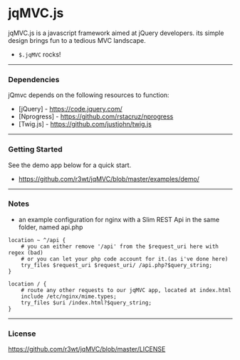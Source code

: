 # jqMVC.js

jqMVC.js is a javascript framework aimed at jQuery developers. its simple design brings fun to a tedious MVC landscape.

  - `$.jqMVC` rocks!


---
### Dependencies
jQmvc depends on the following resources to function:

* [jQuery] - https://code.jquery.com/
* [Nprogress] - https://github.com/rstacruz/nprogress
* [Twig.js] - https://github.com/justjohn/twig.js

---
### Getting Started

See the demo app below for a quick start.

* https://github.com/r3wt/jqMVC/blob/master/examples/demo/

---
### Notes

* an example configuration for nginx with a Slim REST Api in the same folder, named api.php
```
location ~ ^/api {
    # you can either remove '/api' from the $request_uri here with regex (bad)
    # or you can let your php code account for it.(as i've done here)
    try_files $request_uri $request_uri/ /api.php?$query_string;
}

location / {
    # route any other requests to our jqMVC app, located at index.html
    include /etc/nginx/mime.types;
    try_files $uri /index.html?$query_string;
}
```
---
### License

https://github.com/r3wt/jqMVC/blob/master/LICENSE

